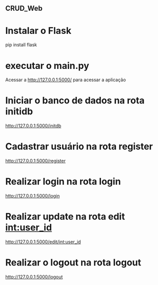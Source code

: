## CRUD_Web

#  Instalar o Flask

pip install flask

#  executar o main.py

Acessar a http://127.0.0.1:5000/ para acessar a aplicação

#  Iniciar o banco de dados na rota initidb

http://127.0.0.1:5000/initdb

#  Cadastrar usuário na rota register

http://127.0.0.1:5000/register

#  Realizar login na rota login

http://127.0.0.1:5000/login

#  Realizar update na rota edit <int:user_id>

http://127.0.0.1:5000/edit/<int:user_id>

#  Realizar o logout na rota logout

http://127.0.0.1:5000/logout


